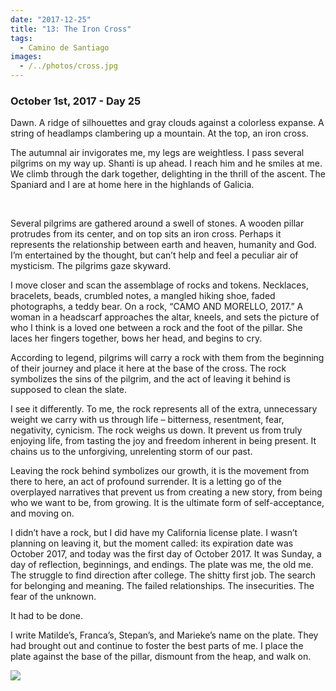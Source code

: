```yaml
---
date: "2017-12-25"
title: "13: The Iron Cross"
tags: 
  - Camino de Santiago
images:
  - /../photos/cross.jpg
---
```


### October 1st, 2017 - Day 25

Dawn. A ridge of silhouettes and gray clouds against a colorless expanse. A string of headlamps clambering up a mountain. At the top, an iron cross.

The autumnal air invigorates me, my legs are weightless. I pass several pilgrims on my way up. Shanti is up ahead. I reach him and he smiles at me. We climb through the dark together, delighting in the thrill of the ascent. The Spaniard and I are at home here in the highlands of Galicia.

<br>

Several pilgrims are gathered around a swell of stones. A wooden pillar protrudes from its center, and on top sits an iron cross. Perhaps it represents the relationship between earth and heaven, humanity and God. I’m entertained by the thought, but can’t help and feel a peculiar air of mysticism. The pilgrims gaze skyward.

I move closer and scan the assemblage of rocks and tokens. Necklaces, bracelets, beads, crumbled notes, a mangled hiking shoe, faded photographs, a teddy bear. On a rock, “CAMO AND MORELLO, 2017.” A woman in a headscarf approaches the altar, kneels, and sets the picture of who I think is a loved one between a rock and the foot of the pillar. She laces her fingers together, bows her head, and begins to cry.

According to legend, pilgrims will carry a rock with them from the beginning of their journey and place it here at the base of the cross. The rock symbolizes the sins of the pilgrim, and the act of leaving it behind is supposed to clean the slate.

I see it differently. To me, the rock represents all of the extra, unnecessary weight we carry with us through life – bitterness, resentment, fear, negativity, cynicism. The rock weighs us down. It prevent us from truly enjoying life, from tasting the joy and freedom inherent in being present. It chains us to the unforgiving, unrelenting storm of our past. 

Leaving the rock behind symbolizes our growth, it is the movement from there to here, an act of profound surrender. It is a letting go of the overplayed narratives that prevent us from creating a new story, from being who we want to be, from growing. It is the ultimate form of self-acceptance, and moving on.

I didn’t have a rock, but I did have my California license plate. I wasn’t planning on leaving it, but the moment called: its expiration date was October 2017, and today was the first day of October 2017. It was Sunday, a day of reflection, beginnings, and endings. The plate was me, the old me. The struggle to find direction after college. The shitty first job. The search for belonging and meaning. The failed relationships. The insecurities. The fear of the unknown.

It had to be done.

I write Matilde’s, Franca’s, Stepan’s, and Marieke’s name on the plate. They had brought out and continue to foster the best parts of me. I place the plate against the base of the pillar, dismount from the heap, and walk on.

![](/../photos/cross.jpg)